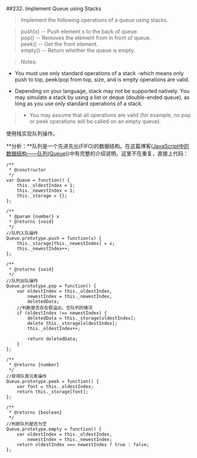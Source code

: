 ##232. Implement Queue using Stacks
> Implement the following operations of a queue using stacks.

>    push(x) -- Push element x to the back of queue.<br>
>    pop() -- Removes the element from in front of queue.<br>
>    peek() -- Get the front element.<br>
>    empty() -- Return whether the queue is empty.<br>

>Notes:

>    
- You must use only standard operations of a stack -which means only push to top, peek/pop from top, size, and is empty operations are valid.<br>
>    
- Depending on your language, stack may not be supported natively. You may simulate a stack by using a list or deque (double-ended queue), as long as you use only standard operations of a stack.<br>
>- You may assume that all operations are valid (for example, no pop or peek operations will be called on an empty queue).

使用栈实现队列操作。

**分析：**队列是一个先进先出(FIFO)的数据结构。在这篇博客([JavaScript中的数据结构——队列(Queue)](http://geocld.github.io/2015/12/29/queue_in_javascript/))中有完整的介绍说明，这里不在重复，直接上代码：

	/**
	 * @constructor
	 */
	var Queue = function() {
	    this._oldestIndex = 1;
	    this._newestIndex = 1;
	    this._storage = {};
	};
	
	/**
	 * @param {number} x
	 * @returns {void}
	 */
	//队列入队操作
	Queue.prototype.push = function(x) {
	    this._storage[this._newestIndex] = x;
	    this._newestIndex++;
	};
	
	/**
	 * @returns {void}
	 */
	//队列出队操作
	Queue.prototype.pop = function() {
	    var oldestIndex = this._oldestIndex,
	        newestIndex = this._newestIndex,
	        deletedData;
	 	//判断是否存在假溢出、空队列的情况
	    if (oldestIndex !== newestIndex) {
	        deletedData = this._storage[oldestIndex];
	        delete this._storage[oldestIndex];
	        this._oldestIndex++;
	 
	        return deletedData;
	    }
	};
	
	/**
	 * @returns {number}
	 */
	//获得队首元素操作
	Queue.prototype.peek = function() {
	    var font = this._oldestIndex;
	    return this._storage[font];
	};
	
	/**
	 * @returns {boolean}
	 */
	//判断队列是否为空
	Queue.prototype.empty = function() {
	    var oldestIndex = this._oldestIndex,
	        newestIndex = this._newestIndex;
	    return oldestIndex === newestIndex ? true : false;
	};
